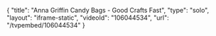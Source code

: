 {
    "title": "Anna Griffin Candy Bags - Good Crafts Fast",
    "type": "solo",
    "layout": "iframe-static",
    "videoId": "106044534",
    "url": "\/tvpembed\/106044534"
}